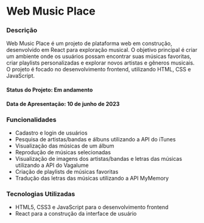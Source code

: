 # Web Music Place


### Descrição
Web Music Place é um projeto de plataforma web em construção, desenvolvido em React para exploração musical. O objetivo principal é criar um ambiente onde os usuários possam encontrar suas músicas favoritas, criar playlists personalizadas e explorar novos artistas e gêneros musicais. O projeto é focado no desenvolvimento frontend, utilizando HTML, CSS e JavaScript.

#### Status do Projeto: Em andamento

#### Data de Apresentação: 10 de junho de 2023

### Funcionalidades

- Cadastro e login de usuários
- Pesquisa de artistas/bandas e álbuns utilizando a API do iTunes
- Visualização das músicas de um álbum
- Reprodução de músicas selecionadas
- Visualização de imagens dos artistas/bandas e letras das músicas utilizando a API do Vagalume
- Criação de playlists de músicas favoritas
- Tradução das letras das músicas utilizando a API MyMemory

### Tecnologias Utilizadas
- HTML5, CSS3 e JavaScript para o desenvolvimento frontend
- React para a construção da interface de usuário
